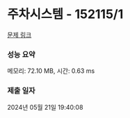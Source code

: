 # 주차시스템 - 152115/1 

[문제 링크](https://level.goorm.io/exam/152115/%ED%98%84%EB%8C%80%EB%AA%A8%EB%B9%84%EC%8A%A4-%EC%98%88%EC%84%A0-%EC%A3%BC%EC%B0%A8%EC%8B%9C%EC%8A%A4%ED%85%9C/quiz/1) 

### 성능 요약

메모리: 72.10 MB, 시간: 0.63 ms

### 제출 일자

2024년 05월 21일 19:40:08

